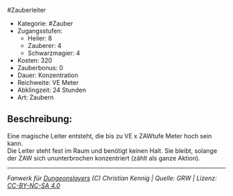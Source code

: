 #Zauberleiter  
- Kategorie: #Zauber  
- Zugangsstufen:  
  - Heiler: 8  
  - Zauberer: 4  
  - Schwarzmagier: 4  
- Kosten: 320  
- Zauberbonus: 0  
- Dauer: Konzentration  
- Reichweite: VE Meter  
- Abklingzeit: 24 Stunden  
- Art: Zaubern     

## Beschreibung:
Eine magische Leiter entsteht, die bis zu VE x ZAWtufe Meter hoch sein kann.<br>Die Leiter steht fest im Raum und benötigt keinen Halt. Sie bleibt, solange der ZAW sich ununterbrochen konzentriert (zählt als ganze Aktion).


___
*Fanwerk für [Dungeonslayers](https://www.dungeonslayers.net/) (C) Christian Kennig | Quelle: GRW | Lizenz: [CC-BY-NC-SA 4.0](https://creativecommons.org/licenses/by-nc-sa/4.0/deed.de)*